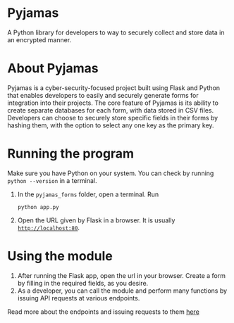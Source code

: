 # Pyjamas

A Python library for developers to way to securely collect and store data in an encrypted manner.

# About Pyjamas

Pyjamas is a cyber-security-focused project built using Flask and Python that enables developers to easily and securely generate forms for integration into their projects. The core feature of Pyjamas is its ability to create separate databases for each form, with data stored in CSV files. Developers can choose to securely store specific fields in their forms by hashing them, with the option to select any one key as the primary key.

# Running the program

Make sure you have Python on your system. You can check by running `python --version` in a terminal.

1. In the `pyjamas_forms` folder, open a terminal. Run
    ```
    python app.py
    ```
2. Open the URL given by Flask in a browser. It is usually [`http://localhost:80`](http://localhost:80).

# Using the module

1. After running the Flask app, open the url in your browser. Create a form by filling in the required fields, as you desire.
2. As a developer, you can call the module and perform many functions by issuing API requests at various endpoints.

Read more about the endpoints and issuing requests to them [here](./endpoints)